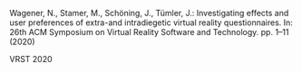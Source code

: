 Wagener, N., Stamer, M., Schöning, J., Tümler, J.: Investigating effects and user preferences of extra-and intradiegetic virtual reality questionnaires. In: 26th ACM Symposium on Virtual Reality Software and Technology. pp. 1–11 (2020)

VRST 2020
